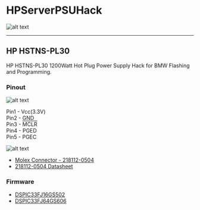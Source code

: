 # **HPServerPSUHack**

![alt text][image4]

---

## HP HSTNS-PL30

HP HSTNS-PL30 1200Watt Hot Plug Power Supply Hack for BMW Flashing and Programming.


[//]: # (Image References)
[image1]: ./resources/mb_front.png "MB Front"
[image2]: ./resources/sb1_front.png "SB1 Front"
[image3]: ./resources/sb1_back.png "SB1 Back"
[image4]: ./resources/pickit3.png "Pickit3"
[image5]: ./resources/connector.png "Connector"
[image6]: ./resources/cable.png "Cable"
[image7]: ./resources/debug.png "Debug"


### Pinout

![alt text][image7]

Pin1 - Vcc(3.3V)  
Pin2 - GND  
Pin3 - <span style="text-decoration:overline">MCLR</span>  
Pin4 - PGED  
Pin5 - PGEC  

![alt text][image5]

* [Molex Connector - 218112-0504](https://www.mouser.com/ProductDetail/538-218112-0504)
* [218112-0504 Datasheet](https://www.mouser.com/datasheet/2/276/3/2181120504_CABLE_ASSEMBLIES-2864576.pdf)

### Firmware

* [DSPIC33FJ16GS502](firmware/Rev10/DSPIC33FJ16GS502.hex)
* [DSPIC33FJ64GS606](firmware/Rev10/DSPIC33FJ64GS606.hex)